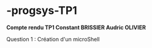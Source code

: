 # -progsys-TP1

**Compte rendu TP1 Constant BRISSIER Audric OLIVIER**

Question 1 : Création d'un microShell
```

```
